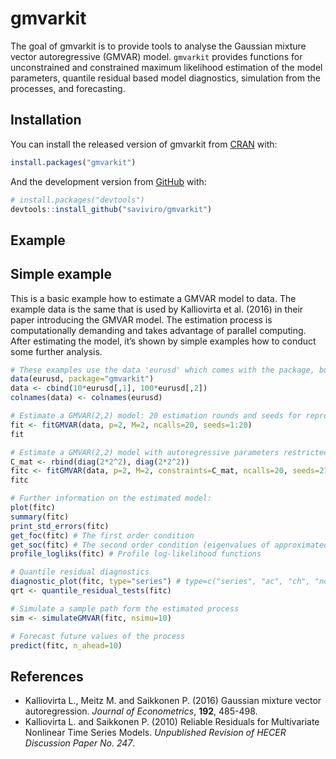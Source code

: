 
<!-- README.md is generated from README.Rmd. Please edit that file -->

# gmvarkit

<!-- badges: start -->

<!-- badges: end -->

The goal of gmvarkit is to provide tools to analyse the Gaussian mixture
vector autoregressive (GMVAR) model. `gmvarkit` provides functions for
unconstrained and constrained maximum likelihood estimation of the model
parameters, quantile residual based model diagnostics, simulation from
the processes, and forecasting.

## Installation

You can install the released version of gmvarkit from
[CRAN](https://CRAN.R-project.org) with:

``` r
install.packages("gmvarkit")
```

And the development version from [GitHub](https://github.com/) with:

``` r
# install.packages("devtools")
devtools::install_github("saviviro/gmvarkit")
```

## Example

## Simple example

This is a basic example how to estimate a GMVAR model to data. The
example data is the same that is used by Kalliovirta et al. (2016) in
their paper introducing the GMVAR model. The estimation process is
computationally demanding and takes advantage of parallel computing.
After estimating the model, it’s shown by simple examples how to conduct
some further
analysis.

``` r
# These examples use the data 'eurusd' which comes with the package, but in a scaled form.
data(eurusd, package="gmvarkit")
data <- cbind(10*eurusd[,1], 100*eurusd[,2])
colnames(data) <- colnames(eurusd)

# Estimate a GMVAR(2,2) model: 20 estimation rounds and seeds for reproducible results
fit <- fitGMVAR(data, p=2, M=2, ncalls=20, seeds=1:20)
fit

# Estimate a GMVAR(2,2) model with autoregressive parameters restricted to be the same for all regimes
C_mat <- rbind(diag(2*2^2), diag(2*2^2))
fitc <- fitGMVAR(data, p=2, M=2, constraints=C_mat, ncalls=20, seeds=21:40)
fitc

# Further information on the estimated model:
plot(fitc)
summary(fitc)
print_std_errors(fitc)
get_foc(fitc) # The first order condition
get_soc(fitc) # The second order condition (eigenvalues of approximated Hessian)
profile_logliks(fitc) # Profile log-likelihood functions

# Quantile residual diagnostics
diagnostic_plot(fitc, type="series") # type=c("series", "ac", "ch", "norm")
qrt <- quantile_residual_tests(fitc)

# Simulate a sample path form the estimated process
sim <- simulateGMVAR(fitc, nsimu=10)

# Forecast future values of the process
predict(fitc, n_ahead=10)
```

## References

  - Kalliovirta L., Meitz M. and Saikkonen P. (2016) Gaussian mixture
    vector autoregression. *Journal of Econometrics*, **192**, 485-498.
  - Kalliovirta L. and Saikkonen P. (2010) Reliable Residuals for
    Multivariate Nonlinear Time Series Models. *Unpublished Revision of
    HECER Discussion Paper No. 247*.
